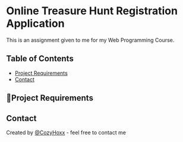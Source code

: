 # Online Treasure Hunt Registration Application
This is an assignment given to me for my Web Programming Course.

## Table of Contents
* [Project Requirements](#project-requirements)
* [Contact](#contact)


## :pushpin:Project Requirements


## Contact
Created by [@CozyHoxx](https://github.com/CozyHoxx) - feel free to contact me
